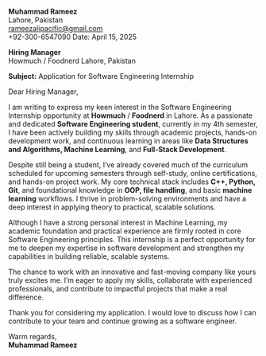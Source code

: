 **Muhammad Rameez**  
Lahore, Pakistan  
rameezalipacific@gmail.com  
+92-300-6547090
Date: April 15, 2025

**Hiring Manager**  
Howmuch / Foodnerd
Lahore, Pakistan

**Subject:** Application for Software Engineering Internship

Dear Hiring Manager,

I am writing to express my keen interest in the Software Engineering Internship opportunity at **Howmuch** / **Foodnerd** in Lahore. As a passionate and dedicated **Software Engineering student**, currently in my 4th semester, I have been actively building my skills through academic projects, hands-on development work, and continuous learning in areas like **Data Structures and Algorithms, Machine Learning**, and **Full-Stack Development**.

Despite still being a student, I’ve already covered much of the curriculum scheduled for upcoming semesters through self-study, online certifications, and hands-on project work. My core technical stack includes **C++, Python, Git**, and foundational knowledge in **OOP, file handling**, and basic **machine learning** workflows. I thrive in problem-solving environments and have a deep interest in applying theory to practical, scalable solutions.

Although I have a strong personal interest in Machine Learning, my academic foundation and practical experience are firmly rooted in core Software Engineering principles. This internship is a perfect opportunity for me to deepen my expertise in software development and strengthen my capabilities in building reliable, scalable systems.

The chance to work with an innovative and fast-moving company like yours truly excites me. I’m eager to apply my skills, collaborate with experienced professionals, and contribute to impactful projects that make a real difference.

Thank you for considering my application. I would love to discuss how I can contribute to your team and continue growing as a software engineer.

Warm regards,  
**Muhammad Rameez**
